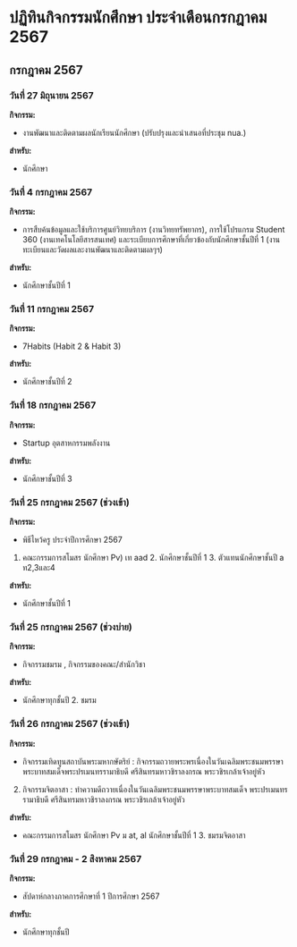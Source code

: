 # ปฏิทินกิจกรรมนักศึกษา ประจำเดือนกรกฎาคม 2567

## กรกฎาคม 2567

### วันที่ 27 มิถุนายน 2567
**กิจกรรม:**
- งานพัฒนาและติดตามผลนักเรียนนักศึกษา (ปรับปรุงและนำเสนอที่ประชุม nua.)

**สำหรับ:**
- นักศึกษา

### วันที่ 4 กรกฎาคม 2567
**กิจกรรม:**
- การสืบค้นข้อมูลและใช้บริการศูนย์วิทยบริการ (งานวิทยทรัพยากร), การใช้โปรแกรม Student 360 (งานเทคโนโลยีสารสนเทศ) และระเบียบการศึกษาที่เกี่ยวข้องกับนักศึกษาชั้นปีที่ 1 (งานทะเบียนและวัดผลและงานพัฒนาและติดตามผลๆฯ)

**สำหรับ:**
- นักศึกษาชั้นปีที่ 1

### วันที่ 11 กรกฎาคม 2567
**กิจกรรม:**
- 7Habits (Habit 2 & Habit 3)

**สำหรับ:**
- นักศึกษาชั้นปีที่ 2

### วันที่ 18 กรกฎาคม 2567
**กิจกรรม:**
- Startup อุตสาหกรรมพลังงาน

**สำหรับ:**
- นักศึกษาชั้นปีที่ 3

### วันที่ 25 กรกฎาคม 2567 (ช่วงเข้า)
**กิจกรรม:**
- พิธีไหว้ครู ประจำปีการศึกษา 2567
1. คณะกรรมการสโมสร นักศึกษา Pv)       เท aad 2. นักศึกษาชั้นปีที่ 1 3. ตัวแทนนักศึกษาชั้นปี a ท2,3และ4

**สำหรับ:**
- นักศึกษาชั้นปีที่ 1

### วันที่ 25 กรกฎาคม 2567 (ช่วงบ่าย)
**กิจกรรม:**
- กิจกรรมชมรม , กิจกรรมของคณะ/สำนักวิชา

**สำหรับ:**
- นักศึกษาทุกชั้นปี 2. ชมรม

### วันที่ 26 กรกฎาคม 2567 (ช่วงเข้า)
**กิจกรรม:**
- กิจกรรมเทิดทูนสถาบันพระมหากษัตริย์ : กิจกรรมถวายพระพรเนื่องในวันเฉลิมพระชนมพรรษาพระบาทสมเด็จพระปรเมนทรรามาธิบดี ศรีสินทรมหาวชิราลงกรณ พระวชิรเกล้าเจ้าอยู่หัว
2. กิจกรรมจิตอาสา : ทำความดีถวายเนื่องในวันเฉลิมพระชนมพรรษาพระบาทสมเด็จ พระปรเมนทรรามาธิบดี ศรีสินทรมหาวชิราลงกรณ พระวชิรเกล้าเจ้าอยู่หัว

**สำหรับ:**
- คณะกรรมการสโมสร นักศึกษา  Pv       ม at, al  นักศึกษาชั้นปีที่ 1  3. ชมรมจิตอาสา

### วันที่ 29 กรกฎาคม - 2 สิงหาคม 2567
**กิจกรรม:**
- สัปดาห์กลางภาคการศึกษาที่ 1 ปีการศึกษา 2567

**สำหรับ:**
- นักศึกษาทุกชั้นปี
